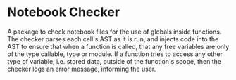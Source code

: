 
# Notebook Checker

A package to check notebook files for the use of globals inside functions. The
checker parses each cell's AST as it is run, and injects code into the AST to
ensure that when a function is called, that any free variables are only of the
type callable, type or module. If a function tries to access any other type of
variable, i.e. stored data, outside of the function's scope, then the checker
logs an error message, informing the user.

